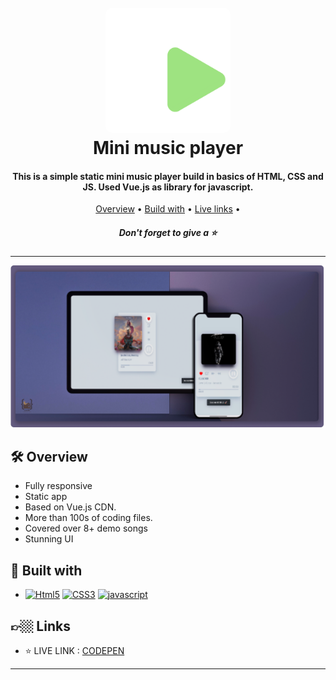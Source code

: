 
<h1 align="center">
  <br>
  <a href="https://www.youtube.com/watch?v=pDmEYRhyusU&list=PLY-ecO2csVHeKaBI7lAM1jbIPU8K6fUxY"><img src="Assets/img/icon.png" alt="100k Coding Challenge" width="200" style="border-radius:10px"></a>
  <br>
  Mini music player
  <br>
</h1>

<h4 align="center">This is a simple static mini music player build in basics of HTML, CSS and JS. Used Vue.js as library for javascript. </h4>

<p align="center">
  <a href="#🛠-overview">Overview</a> •
  <a href="#🚀-built-with">Build with</a> •
  <a href="#👉🏼-links">Live links</a> •
</p>
<h5 align="center">Don't forget to give a ⭐️ </h5>
<hr>

![screenshot](Assets/preview2.png)


## 🛠 Overview

- Fully responsive
- Static app
- Based on Vue.js CDN.
- More than 100s of coding files.
- Covered over 8+ demo songs
- Stunning UI

## 🚀 Built with

- [![Html5][Html5]][Html5-url] [![CSS3][CSS3]][CSS3-url] [![javascript][javascript]][javascript-url]

## 👉🏼 Links

- ⭐️ LIVE LINK : [CODEPEN](https://codepen.io/hafizmp/pen/JjLQYqm)

<hr>


[Html5]: https://img.shields.io/badge/HTML5-CFD2CF?style=for-the-badge&logo=html5&logoColor=EB1D36
[Html5-url]: https://developer.mozilla.org/en-US/docs/Glossary/HTML5

[CSS3]: https://img.shields.io/badge/CSS3-293462?style=for-the-badge&logo=css3&logoColor=E7F6F2
[CSS3-url]: https://developer.mozilla.org/en-US/docs/Web/CSS

[javascript]: https://img.shields.io/badge/JAVASCRIPT-04293A?style=for-the-badge&logo=javascript&logoColor=FFF80A
[javascript-url]: https://developer.mozilla.org/en-US/docs/Web/javascript